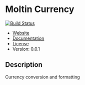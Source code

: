 # Moltin Currency

[![Build Status](https://secure.travis-ci.org/moltin/currency.png?branch=master)](https://travis-ci.org/moltin/currency)

* [Website](http://molt.in)
* [Documentation](http://molt.in/documentation)
* [License](https://github.com/moltin/currency/master/LICENSE)
* Version: 0.0.1

## Description

Currency conversion and formatting